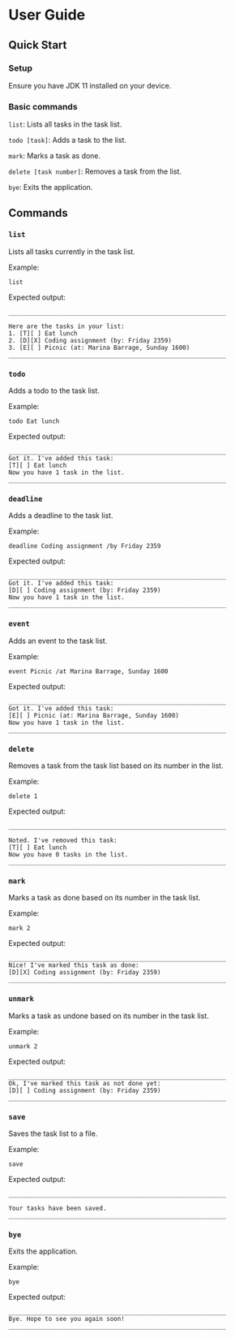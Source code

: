 # User Guide

## Quick Start

### Setup
Ensure you have JDK 11 installed on your device.


### Basic commands

`list`: Lists all tasks in the task list.

`todo [task]`: Adds a task to the list.

`mark`: Marks a task as done.

`delete [task number]`: Removes a task from the list.

`bye`: Exits the application.

## Commands

### `list`

Lists all tasks currently in the task list.

Example: 

`list`

Expected output:

```
____________________________________________________________

Here are the tasks in your list:
1. [T][ ] Eat lunch
2. [D][X] Coding assignment (by: Friday 2359)
3. [E][ ] Picnic (at: Marina Barrage, Sunday 1600)
____________________________________________________________
```

### `todo`

Adds a todo to the task list.

Example:

`todo Eat lunch`

Expected output:

```
____________________________________________________________
Got it. I've added this task:
[T][ ] Eat lunch
Now you have 1 task in the list.
____________________________________________________________
```

### `deadline`

Adds a deadline to the task list.

Example:

`deadline Coding assignment /by Friday 2359`

Expected output:

```
____________________________________________________________
Got it. I've added this task:
[D][ ] Coding assignment (by: Friday 2359)
Now you have 1 task in the list.
____________________________________________________________
```

### `event`

Adds an event to the task list.

Example:

`event Picnic /at Marina Barrage, Sunday 1600`

Expected output:

```
____________________________________________________________
Got it. I've added this task:
[E][ ] Picnic (at: Marina Barrage, Sunday 1600)
Now you have 1 task in the list.
____________________________________________________________
```
### `delete`

Removes a task from the task list based on its number in the list.

Example:

`delete 1`

Expected output:

```
____________________________________________________________

Noted. I've removed this task:
[T][ ] Eat lunch
Now you have 0 tasks in the list.
____________________________________________________________
```

### `mark`

Marks a task as done based on its number in the task list.

Example:

`mark 2`

Expected output:

```
____________________________________________________________
Nice! I've marked this task as done:
[D][X] Coding assignment (by: Friday 2359)
____________________________________________________________
```

### `unmark`

Marks a task as undone based on its number in the task list.

Example:

`unmark 2`

Expected output:

```
____________________________________________________________
Ok, I've marked this task as not done yet:
[D][ ] Coding assignment (by: Friday 2359)
____________________________________________________________
```

### `save`

Saves the task list to a file.

Example:

`save`

Expected output:

```
____________________________________________________________

Your tasks have been saved.
____________________________________________________________
```

### `bye`

Exits the application.

Example:

`bye`

Expected output:

```
____________________________________________________________
Bye. Hope to see you again soon!
____________________________________________________________
```